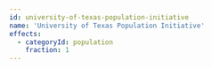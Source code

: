 ```yaml
---
id: university-of-texas-population-initiative
name: 'University of Texas Population Initiative'
effects:
  - categoryId: population
    fraction: 1
---
```

